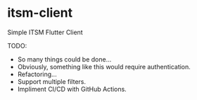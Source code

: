 # itsm-client
Simple ITSM Flutter Client

TODO:
* So many things could be done...
* Obviously, something like this would require authentication.
* Refactoring...
* Support multiple filters.
* Impliment CI/CD with GitHub Actions.
